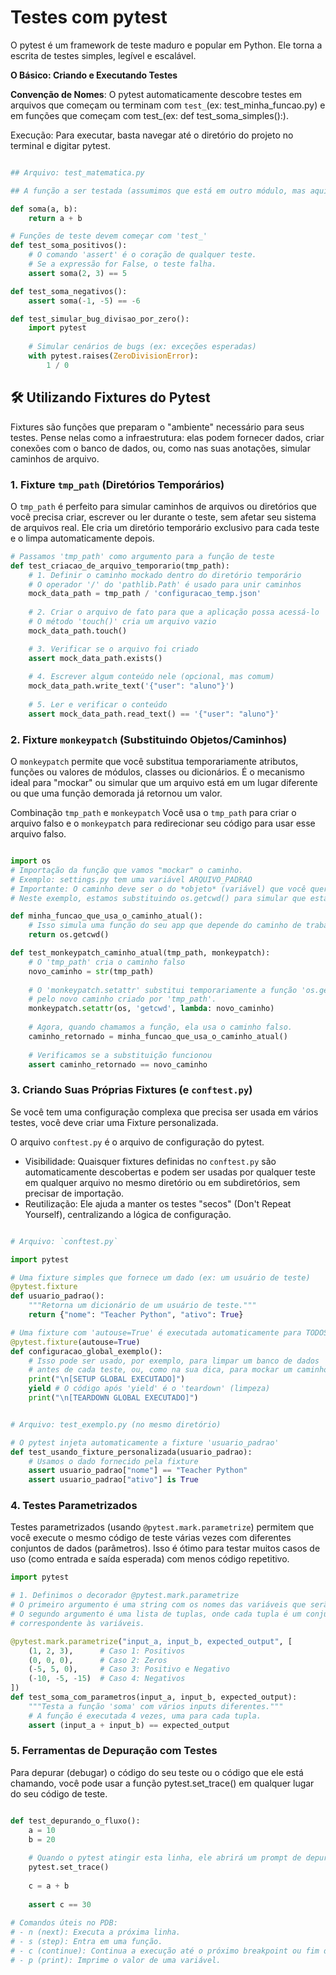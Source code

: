 # Testes com pytest

O pytest é um framework de teste maduro e popular em Python. Ele torna a escrita de testes simples, legível e escalável.

**O Básico: Criando e Executando Testes**

**Convenção de Nomes**: O pytest automaticamente descobre testes em arquivos que começam ou terminam com `test_`(ex: test_minha_funcao.py) e em funções que começam com test_(ex: def test_soma_simples():).

Execução: Para executar, basta navegar até o diretório do projeto no terminal e digitar pytest.

```Python

## Arquivo: test_matematica.py

## A função a ser testada (assumimos que está em outro módulo, mas aqui é só para o exemplo)

def soma(a, b):
    return a + b

# Funções de teste devem começar com 'test_'
def test_soma_positivos():
    # O comando 'assert' é o coração de qualquer teste.
    # Se a expressão for False, o teste falha.
    assert soma(2, 3) == 5

def test_soma_negativos():
    assert soma(-1, -5) == -6

def test_simular_bug_divisao_por_zero():
    import pytest
    
    # Simular cenários de bugs (ex: exceções esperadas)
    with pytest.raises(ZeroDivisionError):
        1 / 0
```

## 🛠️ Utilizando Fixtures do Pytest

Fixtures são funções que preparam o "ambiente" necessário para seus testes. Pense nelas como a infraestrutura: elas podem fornecer dados, criar conexões com o banco de dados, ou, como nas suas anotações, simular caminhos de arquivo.

### 1. Fixture `tmp_path` (Diretórios Temporários)

O `tmp_path` é perfeito para simular caminhos de arquivos ou diretórios que você precisa criar, escrever ou ler durante o teste, sem afetar seu sistema de arquivos real. Ele cria um diretório temporário exclusivo para cada teste e o limpa automaticamente depois.

```Python
# Passamos 'tmp_path' como argumento para a função de teste
def test_criacao_de_arquivo_temporario(tmp_path):
    # 1. Definir o caminho mockado dentro do diretório temporário
    # O operador '/' do 'pathlib.Path' é usado para unir caminhos
    mock_data_path = tmp_path / 'configuracao_temp.json'
    
    # 2. Criar o arquivo de fato para que a aplicação possa acessá-lo
    # O método 'touch()' cria um arquivo vazio
    mock_data_path.touch()

    # 3. Verificar se o arquivo foi criado
    assert mock_data_path.exists()
    
    # 4. Escrever algum conteúdo nele (opcional, mas comum)
    mock_data_path.write_text('{"user": "aluno"}')
    
    # 5. Ler e verificar o conteúdo
    assert mock_data_path.read_text() == '{"user": "aluno"}'
```

### 2. Fixture `monkeypatch` (Substituindo Objetos/Caminhos)

O `monkeypatch` permite que você substitua temporariamente atributos, funções ou valores de módulos, classes ou dicionários. É o mecanismo ideal para "mockar" ou simular que um arquivo está em um lugar diferente ou que uma função demorada já retornou um valor.

Combinação `tmp_path` e `monkeypatch`
Você usa o `tmp_path` para criar o arquivo falso e o `monkeypatch` para redirecionar seu código para usar esse arquivo falso.

```Python

import os
# Importação da função que vamos "mockar" o caminho.
# Exemplo: settings.py tem uma variável ARQUIVO_PADRAO
# Importante: O caminho deve ser o do *objeto* (variável) que você quer mudar.
# Neste exemplo, estamos substituindo os.getcwd() para simular que estamos em outro dir.

def minha_funcao_que_usa_o_caminho_atual():
    # Isso simula uma função do seu app que depende do caminho de trabalho
    return os.getcwd()

def test_monkeypatch_caminho_atual(tmp_path, monkeypatch):
    # O 'tmp_path' cria o caminho falso
    novo_caminho = str(tmp_path)
    
    # O 'monkeypatch.setattr' substitui temporariamente a função 'os.getcwd'
    # pelo novo caminho criado por 'tmp_path'.
    monkeypatch.setattr(os, 'getcwd', lambda: novo_caminho)
    
    # Agora, quando chamamos a função, ela usa o caminho falso.
    caminho_retornado = minha_funcao_que_usa_o_caminho_atual()
    
    # Verificamos se a substituição funcionou
    assert caminho_retornado == novo_caminho
```

### 3. Criando Suas Próprias Fixtures (e `conftest.py`)

Se você tem uma configuração complexa que precisa ser usada em vários testes, você deve criar uma Fixture personalizada.

O arquivo `conftest.py` é o arquivo de configuração do pytest.

* Visibilidade: Quaisquer fixtures definidas no `conftest.py` são automaticamente descobertas e podem ser usadas por qualquer teste em qualquer arquivo no mesmo diretório ou em subdiretórios, sem precisar de importação.
* Reutilização: Ele ajuda a manter os testes "secos" (Don't Repeat Yourself), centralizando a lógica de configuração.

```Python

# Arquivo: `conftest.py`

import pytest

# Uma fixture simples que fornece um dado (ex: um usuário de teste)
@pytest.fixture
def usuario_padrao():
    """Retorna um dicionário de um usuário de teste."""
    return {"nome": "Teacher Python", "ativo": True}

# Uma fixture com 'autouse=True' é executada automaticamente para TODOS os testes
@pytest.fixture(autouse=True)
def configuracao_global_exemplo():
    # Isso pode ser usado, por exemplo, para limpar um banco de dados
    # antes de cada teste, ou, como na sua dica, para mockar um caminho global.
    print("\n[SETUP GLOBAL EXECUTADO]")
    yield # O código após 'yield' é o 'teardown' (limpeza)
    print("\n[TEARDOWN GLOBAL EXECUTADO]")
```

```Python

# Arquivo: test_exemplo.py (no mesmo diretório)

# O pytest injeta automaticamente a fixture 'usuario_padrao'
def test_usando_fixture_personalizada(usuario_padrao):
    # Usamos o dado fornecido pela fixture
    assert usuario_padrao["nome"] == "Teacher Python"
    assert usuario_padrao["ativo"] is True
```

### 4. Testes Parametrizados

Testes parametrizados (usando `@pytest.mark.parametrize`) permitem que você execute o mesmo código de teste várias vezes com diferentes conjuntos de dados (parâmetros). Isso é ótimo para testar muitos casos de uso (como entrada e saída esperada) com menos código repetitivo.

```Python
import pytest

# 1. Definimos o decorador @pytest.mark.parametrize
# O primeiro argumento é uma string com os nomes das variáveis que serão injetadas no teste.
# O segundo argumento é uma lista de tuplas, onde cada tupla é um conjunto de valores
# correspondente às variáveis.

@pytest.mark.parametrize("input_a, input_b, expected_output", [
    (1, 2, 3),      # Caso 1: Positivos
    (0, 0, 0),      # Caso 2: Zeros
    (-5, 5, 0),     # Caso 3: Positivo e Negativo
    (-10, -5, -15)  # Caso 4: Negativos
])
def test_soma_com_parametros(input_a, input_b, expected_output):
    """Testa a função 'soma' com vários inputs diferentes."""
    # A função é executada 4 vezes, uma para cada tupla.
    assert (input_a + input_b) == expected_output
```

### 5. Ferramentas de Depuração com Testes

Para depurar (debugar) o código do seu teste ou o código que ele está chamando, você pode usar a função pytest.set_trace() em qualquer lugar do seu código de teste.

```Python

def test_depurando_o_fluxo():
    a = 10
    b = 20
    
    # Quando o pytest atingir esta linha, ele abrirá um prompt de depuração interativo (pdb).
    pytest.set_trace() 
    
    c = a + b
    
    assert c == 30
    
# Comandos úteis no PDB:
# - n (next): Executa a próxima linha.
# - s (step): Entra em uma função.
# - c (continue): Continua a execução até o próximo breakpoint ou fim do teste.
# - p (print): Imprime o valor de uma variável.
```
